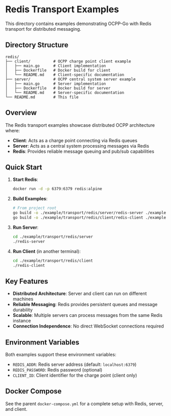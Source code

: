 # Redis Transport Examples

This directory contains examples demonstrating OCPP-Go with Redis transport for distributed messaging.

## Directory Structure

```
redis/
├── client/          # OCPP charge point client example
│   ├── main.go      # Client implementation
│   ├── Dockerfile   # Docker build for client
│   └── README.md    # Client-specific documentation
├── server/          # OCPP central system server example
│   ├── main.go      # Server implementation
│   ├── Dockerfile   # Docker build for server
│   └── README.md    # Server-specific documentation
└── README.md        # This file
```

## Overview

The Redis transport examples showcase distributed OCPP architecture where:

- **Client**: Acts as a charge point connecting via Redis queues
- **Server**: Acts as a central system processing messages via Redis
- **Redis**: Provides reliable message queuing and pub/sub capabilities

## Quick Start

1. **Start Redis**:
   ```bash
   docker run -d -p 6379:6379 redis:alpine
   ```

2. **Build Examples**:
   ```bash
   # From project root
   go build -o ./example/transport/redis/server/redis-server ./example/transport/redis/server
   go build -o ./example/transport/redis/client/redis-client ./example/transport/redis/client
   ```

3. **Run Server**:
   ```bash
   cd ./example/transport/redis/server
   ./redis-server
   ```

4. **Run Client** (in another terminal):
   ```bash
   cd ./example/transport/redis/client
   ./redis-client
   ```

## Key Features

- **Distributed Architecture**: Server and client can run on different machines
- **Reliable Messaging**: Redis provides persistent queues and message durability
- **Scalable**: Multiple servers can process messages from the same Redis instance
- **Connection Independence**: No direct WebSocket connections required

## Environment Variables

Both examples support these environment variables:

- `REDIS_ADDR`: Redis server address (default: `localhost:6379`)
- `REDIS_PASSWORD`: Redis password (optional)
- `CLIENT_ID`: Client identifier for the charge point (client only)

## Docker Compose

See the parent `docker-compose.yml` for a complete setup with Redis, server, and client.